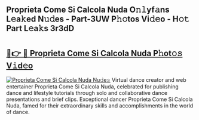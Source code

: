 ## Proprieta Come Si Calcola Nuda O𝚗𝚕yf𝚊ns L𝚎a𝚔ed N𝚞𝚍es - Part-3UW P𝚑𝚘tos Vi𝚍𝚎o - H𝚘𝚝 Part L𝚎a𝚔s 3r3dD

# <h2><a href="http://kf3zh4n.oniu.top/?m=Proprieta+Come+Si+Calcola+Nuda">🔗👉 🔴 Proprieta Come Si Calcola Nuda P𝚑ot𝚘𝚜 V𝚒d𝚎o</a></h2>

[![Proprieta Come Si Calcola Nuda Nu𝚍e𝚜](https://i.imgur.com/0qMVB7G.gif)](http://kf3zh4n.oniu.top/?m=Proprieta+Come+Si+Calcola+Nuda)
Virtual dance creator and web entertainer Proprieta Come Si Calcola Nuda, celebrated for publishing dance and lifestyle tutorials through solo and collaborative dance presentations and brief clips. Exceptional dancer Proprieta Come Si Calcola Nuda, famed for their extraordinary skills and accomplishments in the world of dance.  
